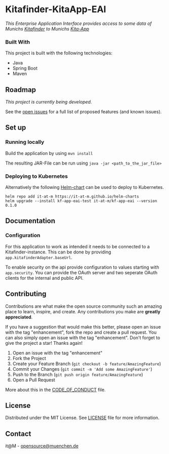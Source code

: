 # Kitafinder-KitaApp-EAI

*This Enterprise Application Interface provides access to some data of Munichs [Kitafinder](https://www.netgo.de/produkte/kita-planer) to Munichs [Kita-App](https://kikom-kita-app.de/)*

### Built With

This project is built with the following technologies:

* Java
* Spring Boot
* Maven

## Roadmap

*This project is currently being developed.*

See the [open issues](#) for a full list of proposed features (and known issues).

## Set up

### Running locally

Build the application by using `mvn install`

The resulting JAR-File can be run using `java -jar <path_to_the_jar_file>`

### Deploying to Kubernetes

Alternatively the following [Helm-chart](https://github.com/it-at-m/helm-charts/tree/main/charts/kf-app-eai) can be used to deploy to Kubernetes.

```
helm repo add it-at-m https://it-at-m.github.io/helm-charts
helm upgrade --install kf-app-eai-test it-at-m/kf-app-eai --version 0.1.0
```

## Documentation

### Configuration

For this application to work as intended it needs to be connected to a Kitafinder-instance. This can be done by providing `app.kitafinderAdapter.baseUrl`.

To enable security on the api provide configuration to values starting with `app.security`. You can provide the OAuth server and two seperate OAuth clients for the internal and public API.

## Contributing

Contributions are what make the open source community such an amazing place to learn, inspire, and create. Any contributions you make are **greatly appreciated**.

If you have a suggestion that would make this better, please open an issue with the tag "enhancement", fork the repo and create a pull request. You can also simply open an issue with the tag "enhancement".
Don't forget to give the project a star! Thanks again!

1. Open an issue with the tag "enhancement"
2. Fork the Project
3. Create your Feature Branch (`git checkout -b feature/AmazingFeature`)
4. Commit your Changes (`git commit -m 'Add some AmazingFeature'`)
5. Push to the Branch (`git push origin feature/AmazingFeature`)
6. Open a Pull Request

More about this in the [CODE_OF_CONDUCT](/CODE_OF_CONDUCT.md) file.

## License

Distributed under the MIT License. See [LICENSE](LICENSE) file for more information.

## Contact

it@M - opensource@muenchen.de
